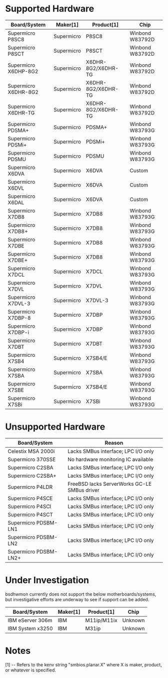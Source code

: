 Supported Hardware
==================
Board/System          | Maker[1]      | Product[1]            | Chip
--------------------- | ------------- | --------------------- | ---------------
Supermicro P8SC8      | Supermicro    | P8SC8                 | Winbond W83792D
Supermicro P8SCT      | Supermicro    | P8SCT                 | Winbond W83792D
Supermicro X6DHP-8G2  | Supermicro    | X6DHR-8G2/X6DHR-TG    | Winbond W83792D
Supermicro X6DHR-8G2  | Supermicro    | X6DHR-8G2/X6DHR-TG    | Winbond W83792D
Supermicro X6DHR-TG   | Supermicro    | X6DHR-8G2/X6DHR-TG    | Winbond W83792D
Supermicro PDSMA+     | Supermicro    | PDSMA+                | Winbond W83793G
Supermicro PDSMi+     | Supermicro    | PDSMi+                | Winbond W83793G
Supermicro PDSMU      | Supermicro    | PDSMU                 | Winbond W83793G
Supermicro X6DVA      | Supermicro    | X6DVA                 | Custom
Supermicro X6DVL      | Supermicro    | X6DVA                 | Custom
Supermicro X6DAL      | Supermicro    | X6DVA                 | Custom
Supermicro X7DB8      | Supermicro    | X7DB8                 | Winbond W83793G
Supermicro X7DB8+     | Supermicro    | X7DB8                 | Winbond W83793G
Supermicro X7DBE      | Supermicro    | X7DB8                 | Winbond W83793G
Supermicro X7DBE+     | Supermicro    | X7DB8                 | Winbond W83793G
Supermicro X7DCL      | Supermicro    | X7DCL                 | Winbond W83793G
Supermicro X7DVL      | Supermicro    | X7DVL                 | Winbond W83793G
Supermicro X7DVL-3    | Supermicro    | X7DVL-3               | Winbond W83793G
Supermicro X7DBP-8    | Supermicro    | X7DBP                 | Winbond W83793G
Supermicro X7DBP-i    | Supermicro    | X7DBP                 | Winbond W83793G
Supermicro X7DBT      | Supermicro    | X7DBT                 | Winbond W83793G
Supermicro X7SB4      | Supermicro    | X7SB4/E               | Winbond W83793G
Supermicro X7SBA      | Supermicro    | X7SBA                 | Winbond W83793G
Supermicro X7SBE      | Supermicro    | X7SB4/E               | Winbond W83793G
Supermicro X7SBi      | Supermicro    | X7SBi                 | Winbond W83793G


Unsupported Hardware
====================
Board/System          | Reason
--------------------- | -------------------------------------------------------
Celestix MSA 2000i    | Lacks SMBus interface; LPC I/O only
Supermicro 370SSE     | No hardware monitoring IC available
Supermicro C2SBA      | Lacks SMBus interface; LPC I/O only
Supermicro C2SBA+     | Lacks SMBus interface; LPC I/O only
Supermicro P4LDR      | FreeBSD lacks ServerWorks GC-LE SMBus driver
Supermicro P4SCE      | Lacks SMBus interface; LPC I/O only
Supermicro P4SCI      | Lacks SMBus interface; LPC I/O only
Supermicro P4SCT      | Lacks SMBus interface; LPC I/O only
Supermicro PDSBM-LN1  | Lacks SMBus interface; LPC I/O only
Supermicro PDSBM-LN2  | Lacks SMBus interface; LPC I/O only
Supermicro PDSBM-LN2+ | Lacks SMBus interface; LPC I/O only


Under Investigation
===================
bsdhwmon currently does not support the below motherboards/systems,
but investigative efforts are underway to see if support can be
added.

Board/System          | Maker[1]      | Product[1]            | Chip
--------------------- | ------------- | --------------------- | ---------------
IBM eServer 306m      | IBM           | M11ip/M11ix           | Unknown
IBM System x3250      | IBM           | M31ip                 | Unknown

Notes
=====
[1] -- Refers to the kenv string "smbios.planar.X" where X is maker, product,
or whatever is specified.

